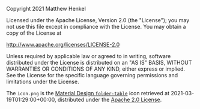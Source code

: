 Copyright 2021 Matthew Henkel

Licensed under the Apache License, Version 2.0 (the "License");
you may not use this file except in compliance with the License.
You may obtain a copy of the License at

 http://www.apache.org/licenses/LICENSE-2.0

Unless required by applicable law or agreed to in writing, software
distributed under the License is distributed on an "AS IS" BASIS,
WITHOUT WARRANTIES OR CONDITIONS OF ANY KIND, either express or implied.
See the License for the specific language governing permissions and
limitations under the License.

The `icon.png` is the [Material Design `folder-table`](https://github.com/Templarian/MaterialDesign/blob/7012a7a24fb0936a5b0ebacbf05ad043f99f47c2/svg/folder-table.svg)
icon retrieved at 2021-03-19T01:29:00+00:00, distributed under the 
[Apache 2.0 License](https://www.apache.org/licenses/LICENSE-2.0).
